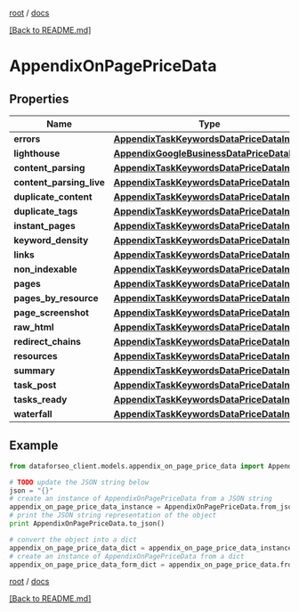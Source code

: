 [root](./../ "root") / [docs](./ "docs")

[[Back to README.md]](./../README.md "[Back to README.md]")

# AppendixOnPagePriceData

## Properties

Name | Type | Description | Notes
------------ | ------------- | ------------- | -------------
**errors** | [**AppendixTaskKeywordsDataPriceDataInfo**](AppendixTaskKeywordsDataPriceDataInfo.md) |  | [optional]
**lighthouse** | [**AppendixGoogleBusinessDataPriceDataInfo**](AppendixGoogleBusinessDataPriceDataInfo.md) |  | [optional]
**content_parsing** | [**AppendixTaskKeywordsDataPriceDataInfo**](AppendixTaskKeywordsDataPriceDataInfo.md) |  | [optional]
**content_parsing_live** | [**AppendixTaskKeywordsDataPriceDataInfo**](AppendixTaskKeywordsDataPriceDataInfo.md) |  | [optional]
**duplicate_content** | [**AppendixTaskKeywordsDataPriceDataInfo**](AppendixTaskKeywordsDataPriceDataInfo.md) |  | [optional]
**duplicate_tags** | [**AppendixTaskKeywordsDataPriceDataInfo**](AppendixTaskKeywordsDataPriceDataInfo.md) |  | [optional]
**instant_pages** | [**AppendixTaskKeywordsDataPriceDataInfo**](AppendixTaskKeywordsDataPriceDataInfo.md) |  | [optional]
**keyword_density** | [**AppendixTaskKeywordsDataPriceDataInfo**](AppendixTaskKeywordsDataPriceDataInfo.md) |  | [optional]
**links** | [**AppendixTaskKeywordsDataPriceDataInfo**](AppendixTaskKeywordsDataPriceDataInfo.md) |  | [optional]
**non_indexable** | [**AppendixTaskKeywordsDataPriceDataInfo**](AppendixTaskKeywordsDataPriceDataInfo.md) |  | [optional]
**pages** | [**AppendixTaskKeywordsDataPriceDataInfo**](AppendixTaskKeywordsDataPriceDataInfo.md) |  | [optional]
**pages_by_resource** | [**AppendixTaskKeywordsDataPriceDataInfo**](AppendixTaskKeywordsDataPriceDataInfo.md) |  | [optional]
**page_screenshot** | [**AppendixTaskKeywordsDataPriceDataInfo**](AppendixTaskKeywordsDataPriceDataInfo.md) |  | [optional]
**raw_html** | [**AppendixTaskKeywordsDataPriceDataInfo**](AppendixTaskKeywordsDataPriceDataInfo.md) |  | [optional]
**redirect_chains** | [**AppendixTaskKeywordsDataPriceDataInfo**](AppendixTaskKeywordsDataPriceDataInfo.md) |  | [optional]
**resources** | [**AppendixTaskKeywordsDataPriceDataInfo**](AppendixTaskKeywordsDataPriceDataInfo.md) |  | [optional]
**summary** | [**AppendixTaskKeywordsDataPriceDataInfo**](AppendixTaskKeywordsDataPriceDataInfo.md) |  | [optional]
**task_post** | [**AppendixTaskKeywordsDataPriceDataInfo**](AppendixTaskKeywordsDataPriceDataInfo.md) |  | [optional]
**tasks_ready** | [**AppendixTaskKeywordsDataPriceDataInfo**](AppendixTaskKeywordsDataPriceDataInfo.md) |  | [optional]
**waterfall** | [**AppendixTaskKeywordsDataPriceDataInfo**](AppendixTaskKeywordsDataPriceDataInfo.md) |  | [optional]

## Example

```python
from dataforseo_client.models.appendix_on_page_price_data import AppendixOnPagePriceData

# TODO update the JSON string below
json = "{}"
# create an instance of AppendixOnPagePriceData from a JSON string
appendix_on_page_price_data_instance = AppendixOnPagePriceData.from_json(json)
# print the JSON string representation of the object
print AppendixOnPagePriceData.to_json()

# convert the object into a dict
appendix_on_page_price_data_dict = appendix_on_page_price_data_instance.to_dict()
# create an instance of AppendixOnPagePriceData from a dict
appendix_on_page_price_data_form_dict = appendix_on_page_price_data.from_dict(appendix_on_page_price_data_dict)
```

  

[root](./../ "root") / [docs](./ "docs")

[[Back to README.md]](./../README.md "[Back to README.md]")
